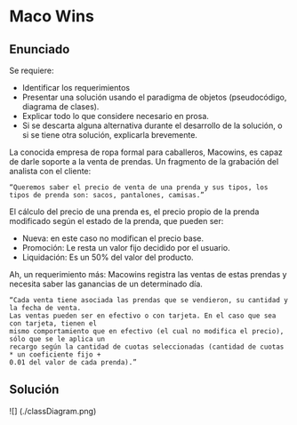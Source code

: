 # Maco Wins

## Enunciado

Se requiere:
- Identificar los requerimientos
- Presentar una solución usando el paradigma de objetos (pseudocódigo, diagrama de clases).
- Explicar todo lo que considere necesario en prosa.
- Si se descarta alguna alternativa durante el desarrollo de la solución, o si se tiene otra solución, explicarla brevemente.

La conocida empresa de ropa formal para caballeros, Macowins, es capaz de darle soporte a la
venta de prendas. Un fragmento de la grabación del analista con el cliente:

    “Queremos saber el precio de venta de una prenda y sus tipos, los tipos de prenda son: sacos, pantalones, camisas.”

El cálculo del precio de una prenda es, el precio propio de la prenda modificado según el
estado de la prenda, que pueden ser:
- Nueva: en este caso no modifican el precio base.
- Promoción: Le resta un valor fijo decidido por el usuario.
- Liquidación: Es un 50% del valor del producto.

Ah, un requerimiento más: Macowins registra las ventas de estas prendas y necesita saber las
ganancias de un determinado día.

    “Cada venta tiene asociada las prendas que se vendieron, su cantidad y la fecha de venta.
    Las ventas pueden ser en efectivo o con tarjeta. En el caso que sea con tarjeta, tienen el
    mismo comportamiento que en efectivo (el cual no modifica el precio), sólo que se le aplica un
    recargo según la cantidad de cuotas seleccionadas (cantidad de cuotas * un coeficiente fijo +
    0.01 del valor de cada prenda).”

## Solución

![] (./classDiagram.png)
